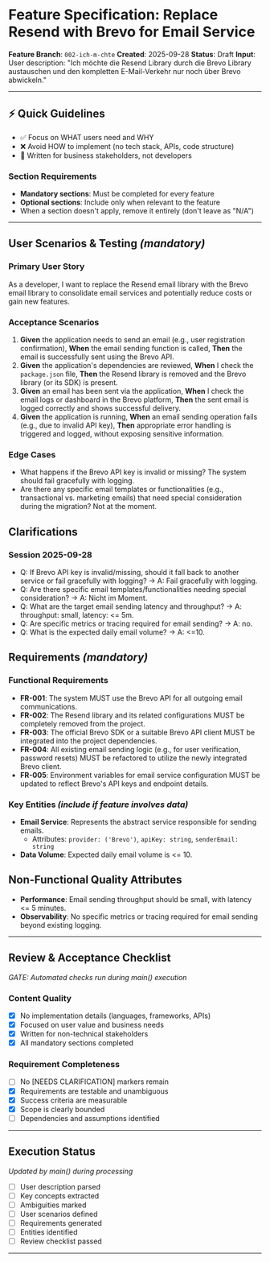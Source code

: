 # Feature Specification: Replace Resend with Brevo for Email Service

**Feature Branch**: `002-ich-m-chte`
**Created**: 2025-09-28
**Status**: Draft
**Input**: User description: "Ich möchte die Resend Library durch die Brevo Library austauschen und den kompletten E-Mail-Verkehr nur noch über Brevo abwickeln."

---

## ⚡ Quick Guidelines
- ✅ Focus on WHAT users need and WHY
- ❌ Avoid HOW to implement (no tech stack, APIs, code structure)
- 👥 Written for business stakeholders, not developers

### Section Requirements
- **Mandatory sections**: Must be completed for every feature
- **Optional sections**: Include only when relevant to the feature
- When a section doesn't apply, remove it entirely (don't leave as "N/A")

---

## User Scenarios & Testing *(mandatory)*

### Primary User Story
As a developer, I want to replace the Resend email library with the Brevo email library to consolidate email services and potentially reduce costs or gain new features.

### Acceptance Scenarios
1. **Given** the application needs to send an email (e.g., user registration confirmation), **When** the email sending function is called, **Then** the email is successfully sent using the Brevo API.
2. **Given** the application's dependencies are reviewed, **When** I check the `package.json` file, **Then** the Resend library is removed and the Brevo library (or its SDK) is present.
3. **Given** an email has been sent via the application, **When** I check the email logs or dashboard in the Brevo platform, **Then** the sent email is logged correctly and shows successful delivery.
4. **Given** the application is running, **When** an email sending operation fails (e.g., due to invalid API key), **Then** appropriate error handling is triggered and logged, without exposing sensitive information.

### Edge Cases
- What happens if the Brevo API key is invalid or missing? The system should fail gracefully with logging.
- Are there any specific email templates or functionalities (e.g., transactional vs. marketing emails) that need special consideration during the migration? Not at the moment.

## Clarifications

### Session 2025-09-28
- Q: If Brevo API key is invalid/missing, should it fall back to another service or fail gracefully with logging? → A: Fail gracefully with logging.
- Q: Are there specific email templates/functionalities needing special consideration? → A: Nicht im Moment.
- Q: What are the target email sending latency and throughput? → A: throughput: small, latency: <= 5m.
- Q: Are specific metrics or tracing required for email sending? → A: no.
- Q: What is the expected daily email volume? → A: <=10.

## Requirements *(mandatory)*

### Functional Requirements
- **FR-001**: The system MUST use the Brevo API for all outgoing email communications.
- **FR-002**: The Resend library and its related configurations MUST be completely removed from the project.
- **FR-003**: The official Brevo SDK or a suitable Brevo API client MUST be integrated into the project dependencies.
- **FR-004**: All existing email sending logic (e.g., for user verification, password resets) MUST be refactored to utilize the newly integrated Brevo client.
- **FR-005**: Environment variables for email service configuration MUST be updated to reflect Brevo's API keys and endpoint details.

### Key Entities *(include if feature involves data)*
- **Email Service**: Represents the abstract service responsible for sending emails.
  - Attributes: `provider: ('Brevo')`, `apiKey: string`, `senderEmail: string`
- **Data Volume**: Expected daily email volume is <= 10.

## Non-Functional Quality Attributes
- **Performance**: Email sending throughput should be small, with latency <= 5 minutes.
- **Observability**: No specific metrics or tracing required for email sending beyond existing logging.

---

## Review & Acceptance Checklist
*GATE: Automated checks run during main() execution*

### Content Quality
- [X] No implementation details (languages, frameworks, APIs)
- [X] Focused on user value and business needs
- [X] Written for non-technical stakeholders
- [X] All mandatory sections completed

### Requirement Completeness
- [ ] No [NEEDS CLARIFICATION] markers remain
- [X] Requirements are testable and unambiguous
- [X] Success criteria are measurable
- [X] Scope is clearly bounded
- [ ] Dependencies and assumptions identified

---

## Execution Status
*Updated by main() during processing*

- [ ] User description parsed
- [ ] Key concepts extracted
- [ ] Ambiguities marked
- [ ] User scenarios defined
- [ ] Requirements generated
- [ ] Entities identified
- [ ] Review checklist passed

---